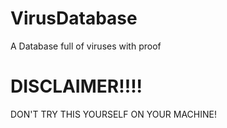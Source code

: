# VirusDatabase
A Database full of viruses with proof
# DISCLAIMER!!!!
DON'T TRY THIS YOURSELF ON YOUR MACHINE!
